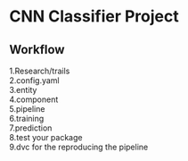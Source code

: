 # CNN Classifier Project


## Workflow
1.Research/trails\
2.config.yaml\
3.entity\
4.component\
5.pipeline\
6.training\
7.prediction\
8.test your package\
9.dvc for the reproducing the pipeline
